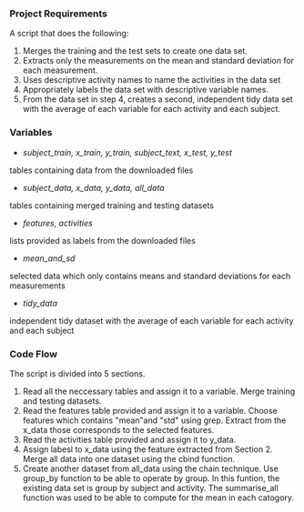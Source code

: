 ### Project Requirements

A script that does the following:
1. Merges the training and the test sets to create one data set.
2. Extracts only the measurements on the mean and standard deviation for each measurement.
3. Uses descriptive activity names to name the activities in the data set
4. Appropriately labels the data set with descriptive variable names.
5. From the data set in step 4, creates a second, independent tidy data set with the average of each variable for each activity and each subject.

### Variables
* *subject_train, x_train, y_train, subject_text, x_test, y_test*

tables containing data from the downloaded files

* *subject_data, x_data, y_data, all_data*

tables containing merged training and testing datasets

* *features, activities*

lists provided as labels from the downloaded files

* *mean_and_sd*

selected data which only contains means and standard deviations for each measurements

* *tidy_data*

independent tidy dataset with the average of each variable for each activity and each subject

### Code Flow
The script is divided into 5 sections. 

1. Read all the neccessary tables and assign it to a variable. Merge training and testing datasets.
2. Read the features table provided and assign it to a variable. Choose features which contains "mean"and "std" using grep. 
Extract from the x_data those corresponds to the selected features. 
3. Read the activities table provided and assign it to y_data. 
4. Assign labesl to x_data using the feature extracted from Section 2. Merge all data into one dataset using the cbind function. 
5. Create another dataset from all_data using the chain technique. Use group_by function to  be able to operate by group. In this funtion, 
the existing data set is group by subject and activity. The summarise_all function was used to be able to compute for the mean in each catogory. 
